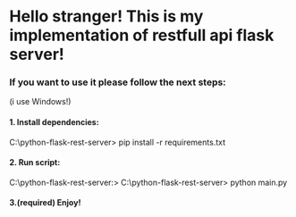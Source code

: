 # Hello stranger! This is my implementation of restfull api flask server!

### If you want to use it please follow the next steps:

(i use Windows!)

#### 1. Install dependencies: 
C:\python-flask-rest-server> pip install -r requirements.txt

#### 2. Run script: 
C:\python-flask-rest-server:> C:\python-flask-rest-server> python main.py

#### 3.(required)  Enjoy!



